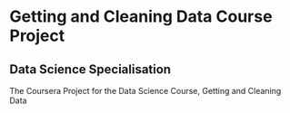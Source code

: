 # Getting and Cleaning Data Course Project
## Data Science Specialisation
The Coursera Project for the Data Science Course, Getting and Cleaning Data
